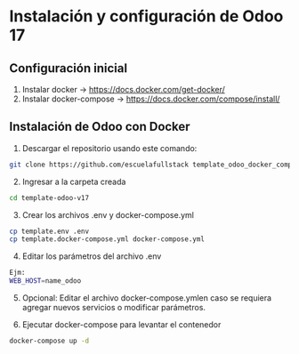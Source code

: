 # Instalación y configuración de Odoo 17

## Configuración inicial
1. Instalar docker -> https://docs.docker.com/get-docker/
2. Instalar docker-compose -> https://docs.docker.com/compose/install/

## Instalación de Odoo con Docker
1. Descargar el repositorio usando este comando:
```bash
git clone https://github.com/escuelafullstack template_odoo_docker_compose.git
```

2. Ingresar a la carpeta creada
```bash
cd template-odoo-v17
```

3. Crear los archivos .env y docker-compose.yml
```bash
cp template.env .env
cp template.docker-compose.yml docker-compose.yml
```

4. Editar los parámetros del archivo .env
```bash
Ejm:
WEB_HOST=name_odoo
```

5. Opcional: Editar el archivo docker-compose.ymlen caso se requiera agregar nuevos servicios o modificar parámetros.

6. Ejecutar docker-compose para levantar el contenedor
```bash
docker-compose up -d
```